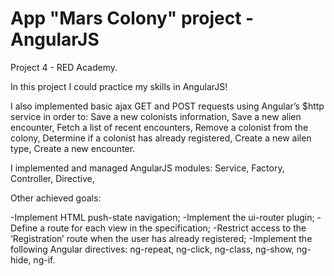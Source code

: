 # App "Mars Colony" project - AngularJS

Project 4 - RED Academy.

In this project I could practice my skills in AngularJS!

I also implemented basic ajax GET and POST requests using Angular’s $http service in order to:
Save a new colonists information,
Save a new alien encounter,
Fetch a list of recent encounters,
Remove a colonist from the colony,
Determine if a colonist has already registered,
Create a new ailen type,
Create a new encounter.

I implemented and managed AngularJS modules: 
Service,
Factory,
Controller,
Directive,

Other achieved goals:  

-Implement HTML push-state navigation;
-Implement the ui-router plugin;
-Define a route for each view in the specification;
-Restrict access to the ‘Registration’ route when the user has already registered;
-Implement the following Angular directives:
ng-repeat,
ng-click,
ng-class,
ng-show,
ng-hide,
ng-if.


